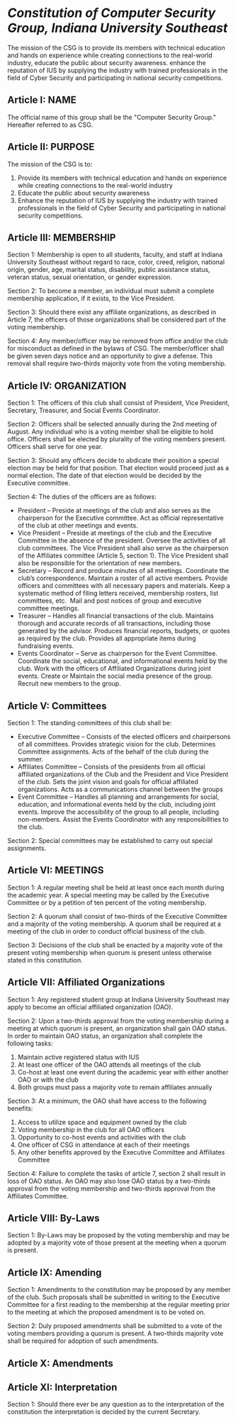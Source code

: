 # _Constitution of Computer Security Group, Indiana University Southeast_

The mission of the CSG is to provide its members with
technical education and hands on experience while creating connections
to the real-world industry, educate the public about security awareness.
enhance the reputation of IUS by supplying the industry with trained
professionals in the field of Cyber Security and participating in
national security competitions.

## Article I: NAME

The official name of this group shall be the "Computer
Security Group." Hereafter referred to as CSG.


## Article II: PURPOSE

The mission of the CSG is to:

1.  Provide its members with technical education and
    hands on experience while creating connections to the real-world
    industry
2.  Educate the public about security awareness
3.  Enhance the reputation of IUS
    by supplying the industry with trained professionals in the field of
    Cyber Security and participating in national security
    competitions.



## Article III: MEMBERSHIP



Section 1: Membership is open to all students, faculty, and staff at Indiana University Southeast
without regard to race, color, creed, religion, national origin, gender,
age, marital status, disability, public assistance status, veteran
status, sexual orientation, or gender expression.



Section 2: To become a
member, an individual must submit a complete membership application, if
it exists, to the Vice President.



Section 3: Should there
exist any affiliate organizations, as described in Article 7, the
officers of those organizations shall be considered part of the voting
membership.



Section 4: Any
member/officer may be removed from office and/or the club for misconduct
as defined in the bylaws of CSG. The member/officer shall be given seven
days notice and an opportunity to give a defense. This removal shall
require two-thirds majority vote from the voting membership. 



## Article IV: ORGANIZATION



Section 1: The officers
of this club shall consist of President, Vice President, Secretary,
Treasurer, and Social Events Coordinator.



Section 2: Officers
shall be selected annually during the
2nd meeting of
August. Any individual who is a voting member shall be eligible to hold
office. Officers shall be elected by plurality of the voting members
present. Officers shall serve for one year.



Section 3: Should any
officers decide to abdicate their position a special election may be
held for that position. That election would proceed just as a normal
election. The date of that election would be decided by the Executive
committee.



Section 4: The duties
of the officers are as follows:

  - President – Preside at
    meetings of the club and also serves as the chairperson for the
    Executive committee. Act as official representative of the club at
    other meetings and events.
  - Vice President – Preside at
    meetings of the club and the Executive Committee in the absence of
    the president. Oversee the activities of all club committees. The
    Vice President shall also serve as the chairperson of the Affiliates
    committee (Article 5, section 1). The Vice President shall also be
    responsible for the orientation of new members.
  - Secretary – Record and
    produce minutes of all meetings. Coordinate the club’s
    correspondence. Maintain a roster of all active members. Provide
    officers and committees with all necessary papers and materials.
    Keep a systematic method of filing letters received, membership
    rosters, list committees, etc.  Mail and post notices of group and
    executive committee meetings.
  - Treasurer – Handles all
    financial transactions of the club. Maintains thorough and accurate
    records of all transactions, including those generated by the
    advisor. Produces financial reports, budgets, or quotes as required
    by the club. Provides all appropriate items during fundraising
    events.
  - Events Coordinator – Serve
    as chairperson for the Event Committee. Coordinate the social,
    educational, and informational events held by the club. Work with
    the officers of Affiliated Organizations during joint events. Create
    or Maintain the social media presence of the group. Recruit new
    members to the group.



## Article V: Committees



Section 1: The standing
committees of this club shall be:



  - Executive Committee –
    Consists of the elected officers and chairpersons of all committees.
    Provides strategic vision for the club. Determines Committee
    assignments. Acts of the behalf of the club during the
    summer.
  - Affiliates Committee –
    Consists of the presidents from all official affiliated
    organizations of the Club and the President and Vice President of
    the club. Sets the joint vision and goals for official affiliated
    organizations. Acts as a communications channel between the
    groups
  - Event Committee – Handles
    all planning and arrangements for social, education, and
    informational events held by the club, including joint events.
    Improve the accessibility of the group to all people, including
    non-members. Assist the Events Coordinator with any responsibilities
    to the club. 



Section 2: Special
committees may be established to carry out special assignments.



## Article VI: MEETINGS



Section 1: A regular
meeting shall be held at least once each month during the academic year.
A special meeting may be called by the Executive Committee or by a
petition of ten percent of the voting membership.



Section 2: A quorum
shall consist of two-thirds of the Executive Committee and a majority of
the voting membership. A quorum shall be required at a meeting of the
club in order to conduct official business of the club. 



Section 3: Decisions of
the club shall be enacted by a majority vote of the present voting
membership when quorum is present unless otherwise stated in this
constitution.



## Article VII: Affiliated Organizations



Section 1: Any
registered student group at Indiana University Southeast may apply to
become an official affiliated organization (OAO).



Section 2: Upon a
two-thirds approval from the voting membership during a meeting at which
quorum is present, an organization shall gain OAO status. In order to
maintain OAO status, an organization shall complete the following
tasks:

1.  Maintain active registered status with IUS
2.  At least one officer of the OAO attends all
    meetings of the club
3.  Co-host at least one event during the academic year
    with either another OAO or with the club
4.  Both groups must pass a majority vote to remain
    affiliates annually 



Section 3: At a minimum,
the OAO shall have access to the following benefits:

1.  Access to utilize space and equipment owned by the
    club
2.  Voting membership in the club for all OAO
    officers
3.  Opportunity to co-host events and activities with
    the club
4.  One officer of CSG in attendance at each of their
    meetings
5.  Any other benefits approved by the Executive
    Committee and Affiliates Committee



Section 4: Failure to
complete the tasks of article 7, section 2 shall result in loss of OAO
status. An OAO may also lose OAO status by a two-thirds approval from
the voting membership and two-thirds approval from the Affiliates
Committee.



## Article VIII: By-Laws



Section 1: By-Laws may
be proposed by the voting membership and may be adopted by a majority
vote of those present at the meeting when a quorum is present.



## Article IX: Amending



Section 1: Amendments to
the constitution may be proposed by any member of the club. Such
proposals shall be submitted in writing to the Executive Committee for a
first reading to the membership at the regular meeting prior to the
meeting at which the proposed amendment is to be voted on.



Section 2: Duly proposed
amendments shall be submitted to a vote of the voting members providing
a quorum is present. A two-thirds majority vote shall be required for
adoption of such amendments.



## Article X: Amendments



## Article XI: Interpretation



Section 1: Should
there ever be any question as to the interpretation of the constitution
the interpretation is decided by the current Secretary.
